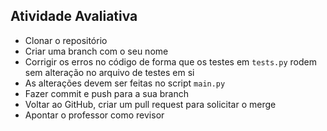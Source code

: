 ## Atividade Avaliativa

- Clonar o repositório
- Criar uma branch com o seu nome
- Corrigir os erros no código de forma que os testes em `tests.py` rodem sem alteração no arquivo de testes em si
- As alterações devem ser feitas no script `main.py`
- Fazer commit e push para a sua branch
- Voltar ao GitHub, criar um pull request para solicitar o merge
- Apontar o professor como revisor
